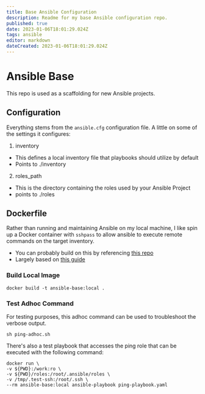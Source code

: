 ```yaml
---
title: Base Ansible Configuration
description: Readme for my base Ansible configuration repo. 
published: true
date: 2023-01-06T18:01:29.024Z
tags: ansible
editor: markdown
dateCreated: 2023-01-06T18:01:29.024Z
---
```


# Ansible Base

This repo is used as a scaffolding for new Ansible projects. 

## Configuration

Everything stems from the `ansible.cfg` configuration file. A little on some of the settings it configures: 

1. inventory

- This defines a local inventory file that playbooks should utilize by default
- Points to ./inventory

2. roles_path

- This is the directory containing the roles used by your Ansible Project
- points to ./roles

## Dockerfile

Rather than running and maintaining Ansible on my local machine, I like spin up a Docker container with `sshpass` to allow ansible to execute remote commands on the target inventory. 

- You can probably build on this by referencing [this repo](https://github.com/willhallonline/docker-ansible)
- Largely based on [this guide](https://iceburn.medium.com/run-ansible-with-docker-9eb27d75285b)

### Build Local Image

```
docker build -t ansible-base:local .
```

### Test Adhoc Command

For testing purposes, this adhoc command can be used to troubleshoot the verbose output. 

```
sh ping-adhoc.sh
```

There's also a test playbook that accesses the ping role that can be executed with the following command:

```
docker run \
-v ${PWD}:/work:ro \
-v ${PWD}/roles:/root/.ansible/roles \
-v /tmp/.test-ssh:/root/.ssh \
--rm ansible-base:local ansible-playbook ping-playbook.yaml
```
